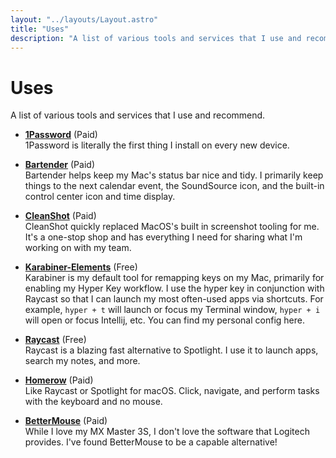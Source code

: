 ```yaml
---
layout: "../layouts/Layout.astro"
title: "Uses"
description: "A list of various tools and services that I use and recommend."
---
```


# Uses

A list of various tools and services that I use and recommend.

-   **[1Password](https://1password.com)** (Paid)  
     1Password is literally the first thing I install on every new device.

-   **[Bartender](https://www.macbartender.com)** (Paid)  
     Bartender helps keep my Mac's status bar nice and tidy. I primarily keep things to the next calendar event, the SoundSource icon, and the built-in control center icon and time display.

-   **[CleanShot](https://cleanshot.com)** (Paid)  
     CleanShot quickly replaced MacOS's built in screenshot tooling for me. It's a one-stop shop and has everything I need for sharing what I'm working on with my team.

-   **[Karabiner-Elements](https://karabiner-elements.pqrs.org)** (Free)  
     Karabiner is my default tool for remapping keys on my Mac, primarily for enabling my Hyper Key workflow. I use the hyper key in conjunction with Raycast so that I can launch my most often-used apps via shortcuts. For example, `hyper + t` will launch or focus my Terminal window, `hyper + i` will open or focus Intellij, etc. You can find my personal config here.

-   **[Raycast](https://1password.com)** (Free)  
     Raycast is a blazing fast alternative to Spotlight. I use it to launch apps, search my notes, and more.

-   **[Homerow](https://www.homerow.app)** (Paid)  
     Like Raycast or Spotlight for macOS. Click, navigate, and perform tasks with the keyboard and no mouse.

-   **[BetterMouse](https://better-mouse.com)** (Paid)  
     While I love my MX Master 3S, I don't love the software that Logitech provides. I've found BetterMouse to be a capable alternative!
